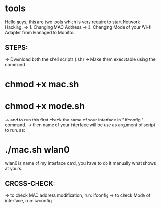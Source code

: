 # tools
Hello guys, this are two tools which is very require to start Network Hacking.
-> 1. Changing MAC Address 
-> 2. Changing Mode of your Wi-fi Adapter from Managed to Monitor.

STEPS:
-------
-> Dwonload both the shell scripts (.sh)
-> Make them executable using the command
   # chmod +x mac.sh
   # chmod +x mode.sh
-> and to run this first check the name of your interface in  " ifconfig " command.
-> then name of your interface will be use as argument of script to run. as:
   # ./mac.sh wlan0
   wlan0 is name of my interface card, you have to do it manually what shows at yours.

CROSS-CHECK:
-------------
-> to check MAC address modification, run:  ifconfig
-> to check Mode of interface, run: iwconfig
